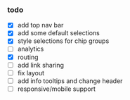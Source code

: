 ### todo

- [x] add top nav bar
- [x] add some default selections
- [x] style selections for chip groups
- [ ] analytics
- [x] routing
- [ ] add link sharing
- [ ] fix layout
- [ ] add info tooltips and change header
- [ ] responsive/mobile support
